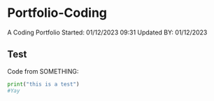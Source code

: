 # Portfolio-Coding
A Coding Portfolio
Started: 01/12/2023 09:31
Updated BY: 01/12/2023

## Test
Code from SOMETHING:
```py
print("this is a test")
#Yay
```